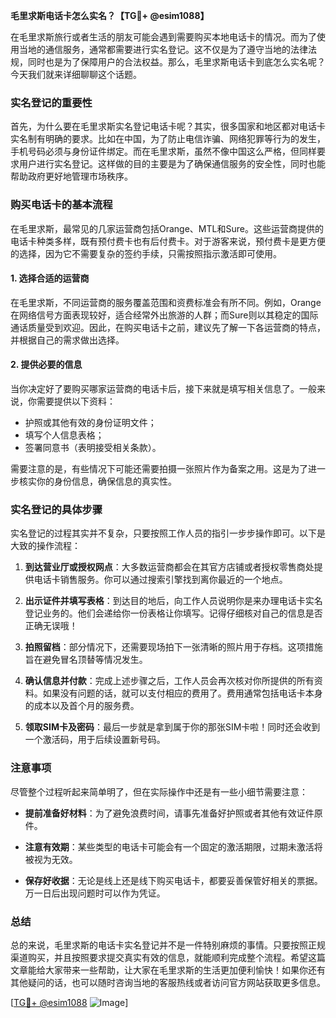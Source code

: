 **毛里求斯电话卡怎么实名？【TG💪+ @esim1088】**

在毛里求斯旅行或者生活的朋友可能会遇到需要购买本地电话卡的情况。而为了使用当地的通信服务，通常都需要进行实名登记。这不仅是为了遵守当地的法律法规，同时也是为了保障用户的合法权益。那么，毛里求斯电话卡到底怎么实名呢？今天我们就来详细聊聊这个话题。

### 实名登记的重要性

首先，为什么要在毛里求斯实名登记电话卡呢？其实，很多国家和地区都对电话卡实名制有明确的要求。比如在中国，为了防止电信诈骗、网络犯罪等行为的发生，手机号码必须与身份证件绑定。而在毛里求斯，虽然不像中国这么严格，但同样要求用户进行实名登记。这样做的目的主要是为了确保通信服务的安全性，同时也能帮助政府更好地管理市场秩序。

### 购买电话卡的基本流程

在毛里求斯，最常见的几家运营商包括Orange、MTL和Sure。这些运营商提供的电话卡种类多样，既有预付费卡也有后付费卡。对于游客来说，预付费卡是更方便的选择，因为它不需要复杂的签约手续，只需按照指示激活即可使用。

#### 1. 选择合适的运营商
在毛里求斯，不同运营商的服务覆盖范围和资费标准会有所不同。例如，Orange在网络信号方面表现较好，适合经常外出旅游的人群；而Sure则以其稳定的国际通话质量受到欢迎。因此，在购买电话卡之前，建议先了解一下各运营商的特点，并根据自己的需求做出选择。

#### 2. 提供必要的信息
当你决定好了要购买哪家运营商的电话卡后，接下来就是填写相关信息了。一般来说，你需要提供以下资料：
- 护照或其他有效的身份证明文件；
- 填写个人信息表格；
- 签署同意书（表明接受相关条款）。

需要注意的是，有些情况下可能还需要拍摄一张照片作为备案之用。这是为了进一步核实你的身份信息，确保信息的真实性。

### 实名登记的具体步骤

实名登记的过程其实并不复杂，只要按照工作人员的指引一步步操作即可。以下是大致的操作流程：

1. **到达营业厅或授权网点**：大多数运营商都会在其官方店铺或者授权零售商处提供电话卡销售服务。你可以通过搜索引擎找到离你最近的一个地点。
   
2. **出示证件并填写表格**：到达目的地后，向工作人员说明你是来办理电话卡实名登记业务的。他们会递给你一份表格让你填写。记得仔细核对自己的信息是否正确无误哦！

3. **拍照留档**：部分情况下，还需要现场拍下一张清晰的照片用于存档。这项措施旨在避免冒名顶替等情况发生。

4. **确认信息并付款**：完成上述步骤之后，工作人员会再次核对你所提供的所有资料。如果没有问题的话，就可以支付相应的费用了。费用通常包括电话卡本身的成本以及首个月的服务费。

5. **领取SIM卡及密码**：最后一步就是拿到属于你的那张SIM卡啦！同时还会收到一个激活码，用于后续设置新号码。

### 注意事项

尽管整个过程听起来简单明了，但在实际操作中还是有一些小细节需要注意：

- **提前准备好材料**：为了避免浪费时间，请事先准备好护照或者其他有效证件原件。
  
- **注意有效期**：某些类型的电话卡可能会有一个固定的激活期限，过期未激活将被视为无效。
  
- **保存好收据**：无论是线上还是线下购买电话卡，都要妥善保管好相关的票据。万一日后出现问题时可以作为凭证。

### 总结

总的来说，毛里求斯的电话卡实名登记并不是一件特别麻烦的事情。只要按照正规渠道购买，并且按照要求提交真实有效的信息，就能顺利完成整个流程。希望这篇文章能给大家带来一些帮助，让大家在毛里求斯的生活更加便利愉快！如果你还有其他疑问的话，也可以随时咨询当地的客服热线或者访问官方网站获取更多信息。

[[TG💪+ @esim1088](https://t.me/s/esim1088) ![Image](https://i.postimg.cc/4NQfJmqS/Snipaste-2025-05-13-00-14-12.png)]